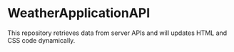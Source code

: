 # WeatherApplicationAPI
This repository retrieves data from server APIs and will updates HTML and CSS code dynamically. 
